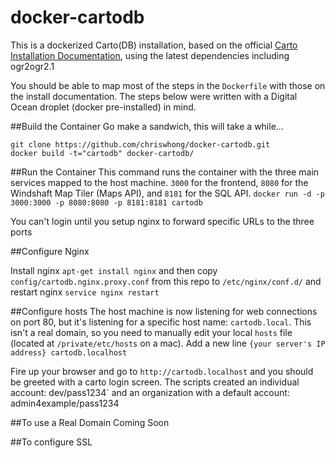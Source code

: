 # docker-cartodb
This is a dockerized Carto(DB) installation, based on the official [Carto Installation Documentation](http://cartodb.readthedocs.io/en/latest/install.html), using the latest dependencies including ogr2ogr2.1

You should be able to map most of the steps in the `Dockerfile` with those on the install documentation. The steps below were written with a Digital Ocean droplet (docker pre-installed) in mind.

##Build the Container
Go make a sandwich, this will take a while...
```
git clone https://github.com/chriswhong/docker-cartodb.git
docker build -t="cartodb" docker-cartodb/
```
##Run the Container
This command runs the container with the three main services mapped to the host machine.  `3000` for the frontend, `8080` for the Windshaft Map Tiler (Maps API), and `8181` for the SQL API.
`docker run -d -p 3000:3000 -p 8080:8080 -p 8181:8181 cartodb`

You can't login until you setup nginx to forward specific URLs to the three ports

##Configure Nginx

Install nginx `apt-get install nginx` and then copy `config/cartodb.nginx.proxy.conf` from this repo to `/etc/nginx/conf.d/` and restart nginx `service nginx restart`

##Configure hosts
The host machine is now listening for web connections on port 80, but it's listening for a specific host name: `cartodb.local`.  This isn't a real domain, so you need to manually edit your local `hosts` file (located at `/private/etc/hosts` on a mac).  Add a new line `{your server's IP address} cartodb.localhost`

Fire up your browser and go to `http://cartodb.localhost` and you should be greeted with a carto login screen.
The scripts created an individual account:  dev/pass1234`
and an organization with a default account: admin4example/pass1234

##To use a Real Domain
Coming Soon

##To configure SSL
